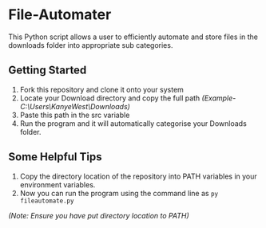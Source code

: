 # File-Automater
This Python script allows a user to efficiently automate and store files in the downloads folder into appropriate sub categories.

## Getting Started

1. Fork this repository and clone it onto your system
2. Locate your Download directory and copy the full path *(Example- C:\Users\KanyeWest\Downloads)*
3. Paste this path in the src variable
4. Run the program and it will automatically categorise your Downloads folder.

## Some Helpful Tips

1. Copy the directory location of the repository into PATH variables in your environment variables.
2. Now you can run the program using the command line as `py fileautomate.py` 

*(Note: Ensure you have put directory location to PATH)*